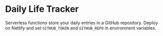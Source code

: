 # Daily Life Tracker

Serverless functions store your daily entries in a GitHub repository. Deploy on Netlify and set `GITHUB_TOKEN` and `GITHUB_REPO` in environment variables.

